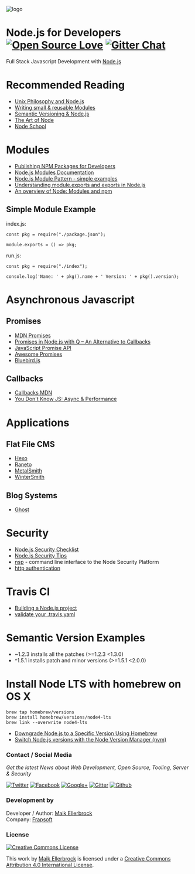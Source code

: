 ![logo](https://github.frapsoft.com/top/nodejs-logo.png)

# Node.js for Developers [![Open Source Love](https://badges.frapsoft.com/os/v1/open-source.svg?v=102)](https://github.com/ellerbrock/open-source-badge/) [![Gitter Chat](https://badges.gitter.im/frapsoft/frapsoft.svg)](https://gitter.im/frapsoft/frapsoft/)

Full Stack Javascript Development with [Node.js](https://nodejs.org/en/)

# Recommended Reading

- [Unix Philosophy and Node.js](http://blog.izs.me/post/48281998870/unix-philosophy-and-nodejs)
- [Writing small & reusable Modules](http://substack.net/how_I_write_modules)
- [Semantic Versioning & Node.js](https://nodesource.com/blog/semver-a-primer/)
- [The Art of Node](https://github.com/maxogden/art-of-node#modules)
- [Node School](http://nodeschool.io/)

# Modules

- [Publishing NPM Packages for Developers](https://github.com/ellerbrock/tutorial-publishing-npm-packages)
- [Node.js Modules Documentation](https://nodejs.org/api/modules.html)
- [Node.js Module Pattern - simple examples](https://darrenderidder.github.io/talks/ModulePatterns/)
- [Understanding module.exports and exports in Node.js](https://www.sitepoint.com/understanding-module-exports-exports-node-js/)
- [An overview of Node: Modules and npm](http://book.mixu.net/node/ch8.html)

## Simple Module Example

index.js:

```
const pkg = require("./package.json");

module.exports = () => pkg;
```

run.js:

```
const pkg = require("./index");

console.log('Name: ' + pkg().name + ' Version: ' + pkg().version);
```

# Asynchronous Javascript

## Promises

- [MDN Promises](https://developer.mozilla.org/en/docs/Web/JavaScript/Reference/Global_Objects/Promise)
- [Promises in Node.js with Q – An Alternative to Callbacks](https://strongloop.com/strongblog/promises-in-node-js-with-q-an-alternative-to-callbacks/)
- [JavaScript Promise API](https://davidwalsh.name/promises)
- [Awesome Promises](https://github.com/wbinnssmith/awesome-promises)
- [Bluebird.js](http://bluebirdjs.com/docs/getting-started.html)

## Callbacks

- [Callbacks MDN](https://developer.mozilla.org/en-US/docs/Mozilla/js-ctypes/Using_js-ctypes/Declaring_and_Using_Callbacks)
- [You Don't Know JS: Async & Performance](https://github.com/getify/You-Dont-Know-JS/blob/master/async%20&%20performance/README.md#you-dont-know-js-async--performance)

# Applications

## Flat File CMS

- [Hexo](https://hexo.io/)
- [Raneto](http://raneto.com/)
- [MetalSmith](http://www.metalsmith.io/)
- [WinterSmith](http://wintersmith.io/)

## Blog Systems

- [Ghost](https://ghost.org/)

# Security

- [Node.js Security Checklist](https://blog.risingstack.com/node-js-security-checklist/)
- [Node.js Security Tips](https://blog.risingstack.com/node-js-security-tips/)
- [nsp](https://nodesecurity.io/opensource) - command line interface to the Node Security Platform
- [http authentication](https://github.com/request/request#http-authentication)

# Travis CI

- [Building a Node.js project](https://docs.travis-ci.com/user/languages/javascript-with-nodejs)
- [validate your .travis.yaml](http://yaml.travis-ci.org/)

# Semantic Version Examples

- ~1.2.3 installs all the patches (>=1.2.3 <1.3.0)
- ^1.5.1 installs patch and minor versions (>=1.5.1 <2.0.0)

# Install Node LTS with homebrew on OS X

```
brew tap homebrew/versions
brew install homebrew/versions/node4-lts
brew link --overwrite node4-lts
```

- [Downgrade Node.js to a Specific Version Using Homebrew](http://www.wiredatom.com/blog/2015/03/30/downgrade-node-js-to-a-specific-version-using-homebrew/)
- [Switch Node.js versions with the Node Version Manager (nvm)](http://michael-kuehnel.de/node.js/2015/09/08/using-vm-to-switch-node-versions.html)

### Contact / Social Media

*Get the latest News about Web Development, Open Source, Tooling, Server & Security*

[![Twitter](https://github.frapsoft.com/social/twitter.png)](https://twitter.com/frapsoft/)
[![Facebook](https://github.frapsoft.com/social/facebook.png)](https://www.facebook.com/frapsoft/)
[![Google+](https://github.frapsoft.com/social/google-plus.png)](https://plus.google.com/116540931335841862774)
[![Gitter](https://github.frapsoft.com/social/gitter.png)](https://gitter.im/frapsoft/frapsoft/)
[![Github](https://github.frapsoft.com/social/github.png)](https://github.com/ellerbrock/)

### Development by 

Developer / Author: [Maik Ellerbrock](https://github.com/ellerbrock/)  
Company: [Frapsoft](https://github.com/frapsoft/)


### License 

<a rel="license" href="http://creativecommons.org/licenses/by/4.0/"><img alt="Creative Commons License" style="border-width:0" src="https://i.creativecommons.org/l/by/4.0/88x31.png" /></a><br />

This work by <a xmlns:cc="http://creativecommons.org/ns#" href="https://github.com/ellerbrock/" property="cc:attributionName" rel="cc:attributionURL">Maik Ellerbrock</a> is licensed under a <a rel="license" href="http://creativecommons.org/licenses/by/4.0/">Creative Commons Attribution 4.0 International License</a>.